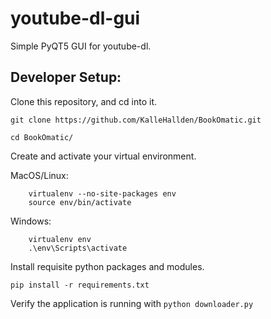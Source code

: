 # youtube-dl-gui

Simple PyQT5 GUI for youtube-dl.

## Developer Setup:

Clone this repository, and cd into it.

`git clone https://github.com/KalleHallden/BookOmatic.git`

`cd BookOmatic/`

Create and activate your virtual environment.

MacOS/Linux:

		virtualenv --no-site-packages env
		source env/bin/activate


Windows:

		virtualenv env
		.\env\Scripts\activate

Install requisite python packages and modules.

`pip install -r requirements.txt`

Verify the application is running with `python downloader.py`
